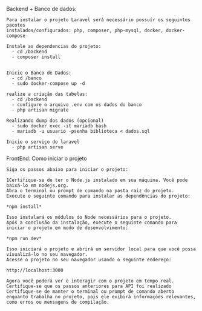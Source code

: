 Backend + Banco de dados:

    Para instalar o projeto Laravel será necessário possuír os seguintes pacotes 
    instalados/configurados: php, composer, php-mysql, docker, docker-compose

    Instale as dependencias do projeto:
      - cd /backend
      - composer install
    
   
    Inicie o Banco de Dados:
      - cd /banco
      - sudo docker-compose up -d

    realize a criação das tabelas:
      - cd /backend
      - configure o arquivo .env com os dados do banco
      - php artisan migrate
    
    Realizando dump dos dados (opcional)
      - sudo docker exec -it mariadb bash
      - mariadb -u usuario -psenha biblioteca < dados.sql
    
    Inicie o serviço do laravel
      - php artisan serve

FrontEnd:
Como iniciar o projeto

    Siga os passos abaixo para iniciar o projeto:

    1Certifique-se de ter o Node.js instalado em sua máquina. Você pode baixá-lo em nodejs.org.
    Abra o terminal ou prompt de comando na pasta raiz do projeto.
    Execute o seguinte comando para instalar as dependências do projeto:
    
    *npm install*

    Isso instalará os módulos do Node necessários para o projeto.
    Após a conclusão da instalação, execute o seguinte comando para iniciar o projeto em modo de desenvolvimento:
    
    *npm run dev*
    
    Isso iniciará o projeto e abrirá um servidor local para que você possa visualizá-lo no seu navegador.
    Acesse o projeto no seu navegador usando o seguinte endereço:
    
    http://localhost:3000
    
    Agora você poderá ver e interagir com o projeto em tempo real.
    Certifique-se que os passos anteriores para API foi realizado
    Certifique-se de manter o terminal ou prompt de comando aberto enquanto trabalha no projeto, pois ele exibirá informações relevantes, como erros ou mensagens de compilação.
